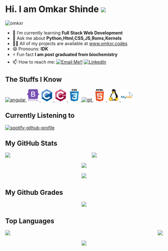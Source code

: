 # Hi. I am Omkar Shinde <img src="https://raw.githubusercontent.com/MartinHeinz/MartinHeinz/master/wave.gif" width="30px">
<p align="left"> <img src="https://komarev.com/ghpvc/?username=omkxr&label=Profile%20views&color=0e75b6&style=flat" alt="omkxr" /> </p>

- 🌱 I’m currently learning **Full Stack Web Development**
- 💬 Ask me about **Python,Html,CSS,JS,Roms,Kernels**
- 👨‍💻 All of my projects are available at <a href="www.omkxr.codes">www.omkxr.codes</a>
- 😄 Pronouns: **IDK**
-  ⚡ Fun fact **I am post graduated from biochemistry**
- 📫 How to reach me: <a href="mailto:omkar.xd@gmail.com">![Email Me!!](https://img.shields.io/badge/Gmail-D14836?style=for-the-badge&logo=gmail&logoColor=white)</a> <a href="https://www.linkedin.com/in/omkar-shinde-65b2851b4/">![LinkedIn](https://img.shields.io/badge/LinkedIn-0077B5?style=for-the-badge&logo=linkedin&logoColor=white)</a>

## The Stuffs I Know

<p align="left"> <a href="https://angular.io" target="_blank" rel="noreferrer"> <img src="https://angular.io/assets/images/logos/angular/angular.svg" alt="angular" width="40" height="40"/> </a> <a href="https://getbootstrap.com" target="_blank" rel="noreferrer"> <img src="https://raw.githubusercontent.com/devicons/devicon/master/icons/bootstrap/bootstrap-plain-wordmark.svg" alt="bootstrap" width="40" height="40"/> </a> <a href="https://www.cprogramming.com/" target="_blank" rel="noreferrer"> <img src="https://raw.githubusercontent.com/devicons/devicon/master/icons/c/c-original.svg" alt="c" width="40" height="40"/> </a> <a href="https://www.w3schools.com/cpp/" target="_blank" rel="noreferrer"> <img src="https://raw.githubusercontent.com/devicons/devicon/master/icons/cplusplus/cplusplus-original.svg" alt="cplusplus" width="40" height="40"/> </a> <a href="https://www.w3schools.com/css/" target="_blank" rel="noreferrer"> <img src="https://raw.githubusercontent.com/devicons/devicon/master/icons/css3/css3-original-wordmark.svg" alt="css3" width="40" height="40"/> </a> <a href="https://git-scm.com/" target="_blank" rel="noreferrer"> <img src="https://www.vectorlogo.zone/logos/git-scm/git-scm-icon.svg" alt="git" width="40" height="40"/> </a> <a href="https://www.w3.org/html/" target="_blank" rel="noreferrer"> <img src="https://raw.githubusercontent.com/devicons/devicon/master/icons/html5/html5-original-wordmark.svg" alt="html5" width="40" height="40"/> </a> <a href="https://www.linux.org/" target="_blank" rel="noreferrer"> <img src="https://raw.githubusercontent.com/devicons/devicon/master/icons/linux/linux-original.svg" alt="linux" width="40" height="40"/> </a> <a href="https://www.mysql.com/" target="_blank" rel="noreferrer"> <img src="https://raw.githubusercontent.com/devicons/devicon/master/icons/mysql/mysql-original-wordmark.svg" alt="mysql" width="40" height="40"/> </a> </p>

## Currently Listening to

[![spotify-github-profile](https://spotify-github-profile.vercel.app/api/view?uid=vi5j7zvqfdw25gu3sgjyss1o2&cover_image=true&theme=novatorem&bar_color=53b14f&bar_color_cover=true)](https://spotify-github-profile.vercel.app/api/view?uid=vi5j7zvqfdw25gu3sgjyss1o2&redirect=true)

## My GitHub Stats

<img src="https://github-readme-stats.vercel.app/api?username=omkxr&count_private=true&show_icons=true&theme=material-palenight" width="45%" align="right"/>
<img src="https://github-readme-streak-stats.herokuapp.com/?user=omkxr&theme=dark" width="45%"/>
 
<p align="center">
<img src="https://activity-graph.herokuapp.com/graph?username=omkxr&theme=react-dark"/>
</p> 

<p align="center">
<img src="https://github-profile-summary-cards.vercel.app/api/cards/profile-details?username=omkxr&theme=monokai"/>
</p> 

## My Github Grades
<p align="center">
<img src="https://github-profile-trophy.vercel.app/?username=omkxr&column=7&theme=monokai"/>
</p>

## Top Languages

<img src="https://github-profile-summary-cards.vercel.app/api/cards/repos-per-language?username=omkxr&theme=monokai" align="right"/>
<img src="https://github-profile-summary-cards.vercel.app/api/cards/stats?username=omkxr&theme=monokai"/>

<p align="center">
<img src="https://github-readme-stats.vercel.app/api/top-langs/?username=omkxr&layout=compact&theme=material-palenight"/>
</p>

